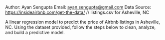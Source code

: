 Author: Ayan Sengupta
Email: ayan.sengupta@gmail.com
Data Source: https://insideairbnb.com/get-the-data/     // listings.csv for Asheville, NC


A linear regression model to predict the price of Airbnb listings in Asheville, NC. Using the dataset provided, follow the steps below to clean, analyze, and build a predictive model.
